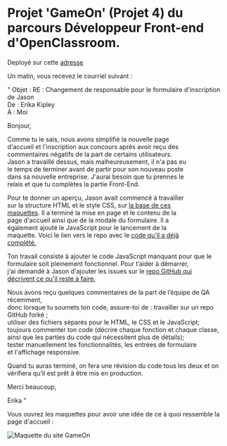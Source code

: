 # Projet 'GameOn' (Projet 4) du parcours Développeur Front-end d'OpenClassroom.  

Deployé sur cette [adresse](https://alphasud.github.io/GameOn-website-FR)  

Un matin, vous recevez le courriel suivant : 

" Objet : RE : Changement de responsable pour le formulaire d'inscription de Jason  
De : Erika Kipley  
À : Moi

Bonjour,

Comme tu le sais, nous avons simplifié la nouvelle page  
d'accueil et l'inscription aux concours après avoir reçu des  
commentaires négatifs de la part de certains utilisateurs.  
Jason a travaillé dessus, mais malheureusement, il n'a pas eu  
le temps de terminer avant de partir pour son nouveau poste  
dans sa nouvelle entreprise. J'aurai besoin que tu prennes le  
relais et que tu complètes la partie Front-End.   

Pour te donner un aperçu, Jason avait commencé  à travailler  
sur la structure HTML et le style CSS, sur [la base de ces  
maquettes](https://www.figma.com/file/prxFGnSUoEhk6PTcMaJQim/UI-Design-GameOn-EN?node-id=0%3A1). Il a terminé la mise en page et le contenu de la  
page d'accueil ainsi que de la modale du formulaire. Il a  
également ajouté le JavaScript pour le lancement de la  
maquette. Voici le lien vers le repo avec le [code qu'il a déjà  
complété.](https://github.com/OpenClassrooms-Student-Center/GameOn-website-FR/)

Ton travail consiste à ajouter le code JavaScript manquant pour que le  
formulaire soit pleinement fonctionnel. Pour t’aider à démarrer,  
j'ai demandé à Jason d'ajouter les issues sur le [repo GitHub qui  
décrivent ce qu'il reste à faire.](https://github.com/OpenClassrooms-Student-Center/GameOn-website-FR/issues)   

Nous avons reçu quelques commentaires de la part de l’équipe de QA récemment,  
donc lorsque tu soumets ton code, assure-toi de : 
    travailler sur un repo GitHub forké ;  
    utiliser des fichiers séparés pour le HTML, le CSS et le JavaScript;  
    toujours commenter ton code (décrire chaque fonction et chaque classe,    
    ainsi que les parties du code qui nécessitent plus de détails);  
    tester manuellement les fonctionnalités, les entrées de formulaire   
    et l'affichage responsive.

Quand tu auras terminé, on fera une révision du code tous les   deux et on  
vérifiera qu’il est prêt à être mis en production.   

Merci beaucoup, 

Erika "

Vous ouvrez les maquettes pour avoir une idée de ce à quoi ressemble la page d'accueil :

![Maquette du site GameOn](https://user.oc-static.com/upload/2020/08/14/15974189716945_image2.png)
